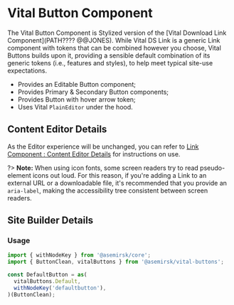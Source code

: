 # Vital Button Component

The Vital Button Component is Stylized version of the [Vital Download Link Component](PATH???? @@JONES). While
Vital DS Link is a generic Link component with tokens that can be combined however you choose, Vital
Buttons builds upon it, providing a sensible default combination of its generic tokens (i.e., features
and styles), to help meet typical site-use expectations.

- Provides an Editable Button component;
- Provides Primary & Secondary Button components;
- Provides Button with hover arrow token;
- Uses Vital `PlainEditor` under the hood.

## Content Editor Details

As the Editor experience will be unchanged, you can refer to [Link Component : Content Editor
Details](/Components/Link/#content-editor-details) for instructions on use.

?> **Note:** When using icon fonts, some screen readers try to read pseudo-element icons out loud.
For this reason, if you're adding a Link to an external URL or a downloadable file, it's recommended
that you provide an `aria-label`, making the accessibility tree consistent between screen readers.

## Site Builder Details

### Usage

```jsx
import { withNodeKey } from '@asemirsk/core';
import { ButtonClean, vitalButtons } from '@asemirsk/vital-buttons';

const DefaultButton = as(
  vitalButtons.Default,
  withNodeKey('defaultbutton'),
)(ButtonClean);
```
